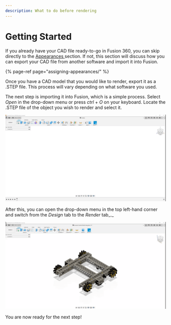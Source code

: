 ```yaml
---
description: What to do before rendering
---
```


# Getting Started

If you already have your CAD file ready-to-go in Fusion 360, you can skip directly to the [Appearances ](assigning-appearances/)section. If not, this section will discuss how you can export your CAD file from another software and import it into Fusion. 

{% page-ref page="assigning-appearances/" %}

Once you have a CAD model that you would like to render, export it as a .STEP file. This process will vary depending on what software you used. 

The next step is importing it into Fusion, which is a simple process. Select _Open_ in the drop-down menu or press _ctrl_ + _O_ on your keyboard. Locate the .STEP file of the object you wish to render and select it. 

![Opening a .STEP file](.gitbook/assets/068ef2d3f7dc5ba7674b109cf18f891d-1-.gif)

After this, you can open the drop-down menu in the top left-hand corner and switch from the _Design_ tab to the _Render_ tab_._

![Switching from the &quot;Design&quot; tab to the &quot;Render&quot; tab](.gitbook/assets/111db609143c32e89d5b730e336504b6-1-%20%282%29.gif)

You are now ready for the next step!

